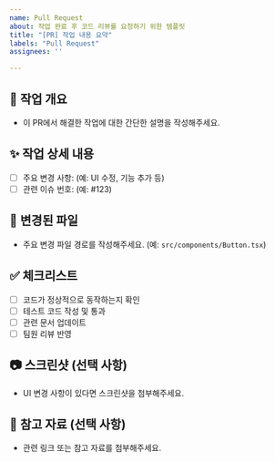 ```yaml
---
name: Pull Request
about: 작업 완료 후 코드 리뷰를 요청하기 위한 템플릿
title: "[PR] 작업 내용 요약"
labels: "Pull Request"
assignees: ''

---
```


## 📌 작업 개요
- 이 PR에서 해결한 작업에 대한 간단한 설명을 작성해주세요.

## ✨ 작업 상세 내용
- [ ] 주요 변경 사항: (예: UI 수정, 기능 추가 등)
- [ ] 관련 이슈 번호: (예: #123)

## 📂 변경된 파일
- 주요 변경 파일 경로를 작성해주세요. (예: `src/components/Button.tsx`)

## ✅ 체크리스트
- [ ] 코드가 정상적으로 동작하는지 확인
- [ ] 테스트 코드 작성 및 통과
- [ ] 관련 문서 업데이트
- [ ] 팀원 리뷰 반영

## 📷 스크린샷 (선택 사항)
- UI 변경 사항이 있다면 스크린샷을 첨부해주세요.

## 🔗 참고 자료 (선택 사항)
- 관련 링크 또는 참고 자료를 첨부해주세요.

